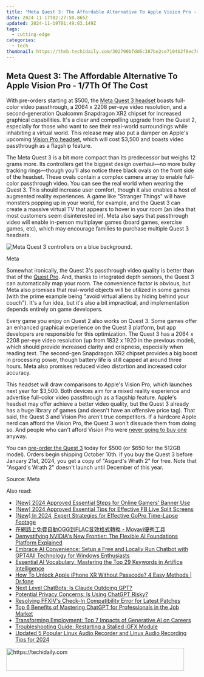 ```yaml
---
title: "Meta Quest 3: The Affordable Alternative To Apple Vision Pro - 1/7Th Of The Cost"
date: 2024-11-17T02:27:50.865Z
updated: 2024-11-19T01:49:03.149Z
tags:
  - cutting-edge
categories:
  - tech
thumbnail: https://thmb.techidaily.com/302790bfdd6c387be2ce7104b2f0ec7045e52a09e036ffbf26a83ecf9455ec5e.jpg
---
```


## Meta Quest 3: The Affordable Alternative To Apple Vision Pro - 1/7Th Of The Cost

With pre-orders starting at $500, the [Meta Quest 3 headset](https://www.meta.com/quest/quest-3/) boasts full-color video passthrough, a 2064 x 2208 per-eye video resolution, and a second-generation Qualcomm Snapdragon XR2 chipset for increased graphical capabilities. It's a clear and compelling upgrade from the Quest 2, especially for those who want to see their real-world surroundings while inhabiting a virtual world. This release may also put a damper on Apple's upcoming [Vision Pro headset](https://location-social.techidaily.com/in-2024-how-to-sharefake-location-on-whatsapp-for-apple-iphone-12-mini-drfone-by-drfone-virtual-ios/), which will cost $3,500 and boasts video passthrough as a flagship feature.

 The Meta Quest 3 is a bit more compact than its predecessor but weighs 12 grams more. Its controllers get the biggest design overhaul—no more bulky tracking rings—though you'll also notice three black ovals on the front side of the headset. These ovals contain a complex camera array to enable full-color passthrough video. You can see the real world when wearing the Quest 3\. This should increase user comfort, though it also enables a host of augmented reality experiences. A game like "Stranger Things" will have monsters popping up in your world, for example, and the Quest 3 can create a massive virtual TV that appears to hover in your room (an idea that most customers seem disinterested in). Meta also says that passthrough video will enable in-person multiplayer games (board games, exercise games, etc), which may encourage families to purchase multiple Quest 3 headsets.

![Meta Quest 3 controllers on a blue background.](https://static1.howtogeekimages.com/wordpress/wp-content/uploads/2023/09/53.png) 

Meta

 Somewhat ironically, the Quest 3's passthrough video quality is better than that of the [Quest Pro](https://youtube-docs.techidaily.com/nalyzing-the-post-upload-process-in-youtubes-ecosystem-for-2024/). And, thanks to integrated depth sensors, the Quest 3 can automatically map your room. The convenience factor is obvious, but Meta also promises that real-world objects will be utilized in some games (with the prime example being "avoid virtual aliens by hiding behind your couch"). It's a fun idea, but it's also a bit impractical, and implementation depends entirely on game developers.

 Every game you enjoy on Quest 2 also works on Quest 3\. Some games offer an enhanced graphical experience on the Quest 3 platform, but app developers are responsible for this optimization. The Quest 3 has a 2064 x 2208 per-eye video resolution (up from 1832 x 1920 in the previous model), which should provide increased clarity and crispness, especially when reading text. The second-gen Snapdragon XR2 chipset provides a big boost in processing power, though battery life is still capped at around three hours. Meta also promises reduced video distortion and increased color accuracy.

 This headset will draw comparisons to Apple's Vision Pro, which launches next year for $3,500\. Both devices aim for a mixed reality experience and advertise full-color video passthrough as a flagship feature. Apple's headset may offer achieve a better video quality, but the Quest 3 already has a huge library of games (and doesn't have an offensive price tag). That said, the Quest 3 and Vision Pro aren't true competitors. If a hardcore Apple nerd can afford the Vision Pro, the Quest 3 won't dissuade them from doing so. And people who can't afford Vision Pro were [never going to buy one](https://screen-video-capture.techidaily.com/updated-advanced-5-internet-screen-grabbers/) anyway.

 You can [pre-order the Quest 3](https://www.meta.com/quest/quest-3/) today for $500 (or $650 for the 512GB model). Orders begin shipping October 10th. If you buy the Quest 3 before January 21st, 2024, you get a copy of "Asgard's Wrath 2" for free. Note that "Asgard's Wrath 2" doesn't launch until December of this year.

 Source: Meta

<ins class="adsbygoogle"
     style="display:block"
     data-ad-format="autorelaxed"
     data-ad-client="ca-pub-7571918770474297"
     data-ad-slot="1223367746"></ins>

<ins class="adsbygoogle"
     style="display:block"
     data-ad-client="ca-pub-7571918770474297"
     data-ad-slot="8358498916"
     data-ad-format="auto"
     data-full-width-responsive="true"></ins>

<span class="atpl-alsoreadstyle">Also read:</span>
<div><ul>
<li><a href="https://youtube-sure.techidaily.com/024-approved-essential-steps-for-online-gamers-banner-use/"><u>[New] 2024 Approved Essential Steps for Online Gamers' Banner Use</u></a></li>
<li><a href="https://facebook-videos.techidaily.com/new-2024-approved-essential-tips-for-effective-fb-live-split-screens/"><u>[New] 2024 Approved Essential Tips for Effective FB Live Split Screens</u></a></li>
<li><a href="https://fox-blue.techidaily.com/new-in-2024-expert-strategies-for-effective-gopro-time-lapse-footage/"><u>[New] In 2024, Expert Strategies for Effective GoPro Time-Lapse Footage</u></a></li>
<li><a href="https://some-knowledge.techidaily.com/oggflac-movavi/"><u>在網路上免費自動OGG到FLAC音效格式轉換 - Movavi優秀工具</u></a></li>
<li><a href="https://tech-haven.techidaily.com/demystifying-nvidias-new-frontier-the-flexible-ai-foundations-platform-explained/"><u>Demystifying NVIDIA's New Frontier: The Flexible AI Foundations Platform Explained</u></a></li>
<li><a href="https://tech-haven.techidaily.com/embrace-ai-convenience-setup-a-free-and-locally-run-chatbot-with-gpt4all-technology-for-windows-enthusiasts/"><u>Embrace AI Convenience: Setup a Free and Locally Run Chatbot with GPT4All Technology for Windows Enthusiasts</u></a></li>
<li><a href="https://tech-haven.techidaily.com/essential-ai-vocabulary-mastering-the-top-29-keywords-in-artifice-intelligence/"><u>Essential AI Vocabulary: Mastering the Top 29 Keywords in Artifice Intelligence</u></a></li>
<li><a href="https://iphone-unlock.techidaily.com/how-to-unlock-apple-iphone-xr-without-passcode-4-easy-methods-drfone-by-drfone-ios/"><u>How To Unlock Apple iPhone XR Without Passcode? 4 Easy Methods | Dr.fone</u></a></li>
<li><a href="https://tech-haven.techidaily.com/next-level-chatbots-is-claude-outdoing-gpt/"><u>Next Level ChatBots: Is Claude Outdoing GPT?</u></a></li>
<li><a href="https://tech-haven.techidaily.com/potential-privacy-concerns-is-using-chatgpt-risky/"><u>Potential Privacy Concerns: Is Using ChatGPT Risky?</u></a></li>
<li><a href="https://win-able.techidaily.com/resolving-ffxivs-check-in-compatibility-error-for-latest-patches/"><u>Resolving FFXIV's Check-In Compatibility Error for Latest Patches</u></a></li>
<li><a href="https://tech-haven.techidaily.com/top-6-benefits-of-mastering-chatgpt-for-professionals-in-the-job-market/"><u>Top 6 Benefits of Mastering ChatGPT for Professionals in the Job Market</u></a></li>
<li><a href="https://tech-haven.techidaily.com/transforming-employment-top-7-impacts-of-generative-ai-on-careers/"><u>Transforming Employment: Top 7 Impacts of Generative AI on Careers</u></a></li>
<li><a href="https://hardware-updates.techidaily.com/troubleshooting-guide-restarting-a-stalled-igfx-module/"><u>Troubleshooting Guide: Restarting a Stalled iGFX Module</u></a></li>
<li><a href="https://audio-shaping.techidaily.com/updated-5-popular-linux-audio-recorder-and-linux-audio-recording-tips-for-2024/"><u>Updated 5 Popular Linux Audio Recorder and Linux Audio Recording Tips for 2024</u></a></li>
</ul></div>

<!-- affiliate ads begin -->
<a href="https://bluettius.sjv.io/c/5597632/2139122/17108" target="_top" id="2139122">
  <img src="//a.impactradius-go.com/display-ad/17108-2139122" border="0" alt="https://techidaily.com" width="468" height="60"/>
</a>
<img height="0" width="0" src="https://bluettius.sjv.io/i/5597632/2139122/17108" style="position:absolute;visibility:hidden;" border="0" />
<!-- affiliate ads end -->

